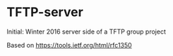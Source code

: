 # TFTP-server
Initial: Winter 2016 server side of a TFTP group project

Based on https://tools.ietf.org/html/rfc1350

